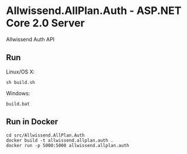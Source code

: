 # Allwissend.AllPlan.Auth - ASP.NET Core 2.0 Server

Allwissend Auth API

## Run

Linux/OS X:

```
sh build.sh
```

Windows:

```
build.bat
```

## Run in Docker

```
cd src/Allwissend.AllPlan.Auth
docker build -t allwissend.allplan.auth .
docker run -p 5000:5000 allwissend.allplan.auth
```
